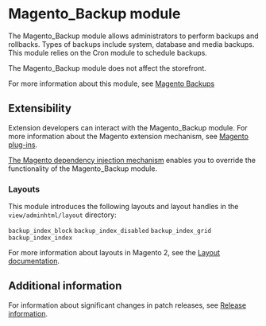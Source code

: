 # Magento_Backup module

The Magento_Backup module allows administrators to perform backups and rollbacks. Types of backups include system, database and media backups. This module relies on the Cron module to schedule backups.

The Magento_Backup module does not affect the storefront.

For more information about this module, see [Magento Backups](https://docs.magento.com/user-guide/system/backups.html)

## Extensibility

Extension developers can interact with the Magento_Backup module. For more information about the Magento extension mechanism, see [Magento plug-ins](https://devdocs.magento.com/guides/v2.4/extension-dev-guide/plugins.html).

[The Magento dependency injection mechanism](https://devdocs.magento.com/guides/v2.4/extension-dev-guide/depend-inj.html) enables you to override the functionality of the Magento_Backup module.

### Layouts

This module introduces the following layouts and layout handles in the `view/adminhtml/layout` directory:

`backup_index_block`
`backup_index_disabled`
`backup_index_grid`
`backup_index_index`

For more information about layouts in Magento 2, see the [Layout documentation](https://devdocs.magento.com/guides/v2.4/frontend-dev-guide/layouts/layout-overview.html).

## Additional information

For information about significant changes in patch releases, see [Release information](https://devdocs.magento.com/guides/v2.4/release-notes/bk-release-notes.html).
